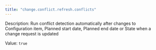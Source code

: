 ```yaml
---
title: "change.conflict.refresh.conflicts"
---
```


Description: Run conflict detection automatically after changes to Configuration item, Planned start date, Planned end date or State when a change request is updated

Value: `true`